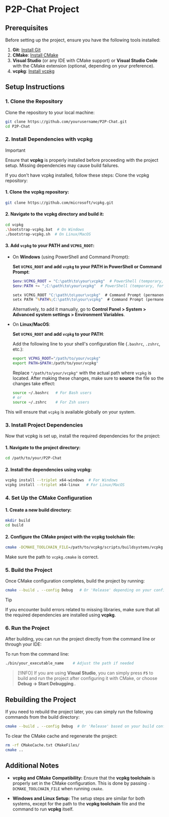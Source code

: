 # P2P-Chat Project

## Prerequisites

 Before setting up the project, ensure you have the following tools installed:
 
 1. **Git**: [Install Git](https://git-scm.com/downloads)
 2. **CMake**: [Install CMake](https://cmake.org/download/)
 3. **Visual Studio** (or any IDE with CMake support) or **Visual Studio Code** with the CMake extension (optional, depending on your preference).
 4. **vcpkg**: [Install vcpkg](https://github.com/microsoft/vcpkg)

## Setup Instructions

### 1. Clone the Repository
 Clone the repository to your local machine:
 ```bash
 git clone https://github.com/yourusername/P2P-Chat.git
 cd P2P-Chat
 ```

### 2. Install Dependencies with vcpkg

> [!IMPORTANT]
> Ensure that **vcpkg** is properly installed before proceeding with the project setup. Missing dependencies may cause build failures.

 If you don't have vcpkg installed, follow these steps:
 Clone the vcpkg repository:
 
 #### 1. Clone the vcpkg repository:
 ```bash
 git clone https://github.com/microsoft/vcpkg.git
 ```

 #### 2. Navigate to the vcpkg directory and build it:
 ```bash
 cd vcpkg
 .\bootstrap-vcpkg.bat  # On Windows
 ./bootstrap-vcpkg.sh  # On Linux/MacOS
 ```

 #### 3. Add `vcpkg` to your PATH and `VCPKG_ROOT`:
 
 - On **Windows** (using PowerShell and Command Prompt):
 
   **Set `VCPKG_ROOT` and add `vcpkg` to your PATH in PowerShell or Command Prompt**:
   
   ```powershell
   $env:VCPKG_ROOT = "C:\path\to\your\vcpkg"  # PowerShell (temporary, for current session)
   $env:PATH += ";C:\path\to\your\vcpkg"  # PowerShell (temporary, for current session)
   ```
   ```cmd
   setx VCPKG_ROOT "C:\path\to\your\vcpkg"  # Command Prompt (permanent, survives after restart)
   setx PATH "%PATH%;C:\path\to\your\vcpkg"  # Command Prompt (permanent, survives after restart)
   ```
   Alternatively, to add it manually, go to **Control Panel > System > Advanced system settings > Environment Variables**.
 
 - On **Linux/MacOS**:
 
   **Set `VCPKG_ROOT` and add `vcpkg` to your PATH**:
   
   Add the following line to your shell's configuration file (`.bashrc`, `.zshrc`, etc.):
   
   ```bash
   export VCPKG_ROOT="/path/to/your/vcpkg"
   export PATH=$PATH:/path/to/your/vcpkg"
   ```
   
   Replace `"/path/to/your/vcpkg"` with the actual path where `vcpkg` is located.
   After making these changes, make sure to **source** the file so the changes take effect:
   
   ```bash
   source ~/.bashrc   # For Bash users
   # or
   source ~/.zshrc    # For Zsh users
   ```
 
 This will ensure that `vcpkg` is available globally on your system.

### 3. Install Project Dependencies

Now that vcpkg is set up, install the required dependencies for the project:

  #### 1. Navigate to the project directory:
  
  ```bash
  cd /path/to/your/P2P-Chat
  ```
  
  #### 2. Install the dependencies using vcpkg:
  
  ```bash
  vcpkg install --triplet x64-windows  # For Windows
  vcpkg install --triplet x64-linux   # For Linux/MacOS
  ```

### 4. Set Up the CMake Configuration

  #### 1. Create a new build directory:
  
  ```bash
  mkdir build
  cd build
  ```
  
  #### 2. Configure the CMake project with the vcpkg toolchain file:
  
  ```bash
  cmake -DCMAKE_TOOLCHAIN_FILE=/path/to/vcpkg/scripts/buildsystems/vcpkg.cmake ..
  ```
  
  Make sure the path to `vcpkg.cmake` is correct.

### 5. Build the Project

 Once CMake configuration completes, build the project by running:
 
 ```bash
 cmake --build . --config Debug   # Or 'Release' depending on your configuration
 ```

> [!TIP]
> If you encounter build errors related to missing libraries, make sure that all the required dependencies are installed using **vcpkg**.

### 6. Run the Project

 After building, you can run the project directly from the command line or through your IDE:
 
 To run from the command line:
 
 ```bash
 ./bin/your_executable_name    # Adjust the path if needed
 ```

<!-- In **Visual Studio**, press `F5` to start debugging, or choose **Debug → Start Debugging**. -->

> [!INFO]
> If you are using **Visual Studio**, you can simply press **`F5`** to build and run the project after configuring it with CMake, or choose **Debug → Start Debugging**..

## Rebuilding the Project

 If you need to rebuild the project later, you can simply run the following commands from the build directory:
 
 ```bash
 cmake --build . --config Debug  # Or 'Release' based on your build configuration
 ```
 
 To clear the CMake cache and regenerate the project:
 
 ```bash
 rm -rf CMakeCache.txt CMakeFiles/
 cmake ..
 ```

## Additional Notes

 - **vcpkg and CMake Compatibility:** Ensure that the **vcpkg toolchain** is properly set in the CMake configuration. This is done by passing `-DCMAKE_TOOLCHAIN_FILE` when running `cmake`.
 
 - **Windows and Linux Setup:** The setup steps are similar for both systems, except for the path to the **vcpkg toolchain** file and the command to run **vcpkg** itself.
